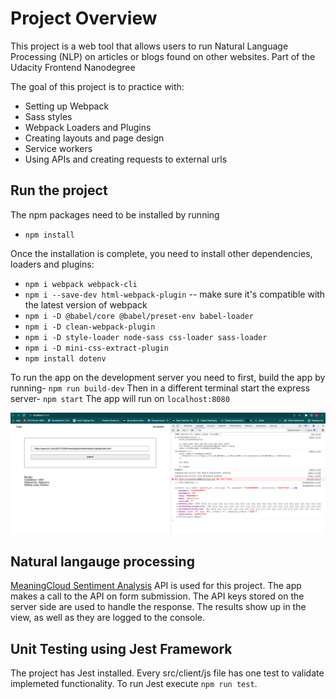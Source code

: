 # Project Overview 

This project is a web tool that allows users to run Natural Language Processing (NLP) on articles or blogs found on other websites.
Part of the Udacity Frontend Nanodegree


The goal of this project is to practice with:
- Setting up Webpack
- Sass styles
- Webpack Loaders and Plugins
- Creating layouts and page design
- Service workers
- Using APIs and creating requests to external urls

## Run the project 

The npm packages need to be installed by running
- `npm install`

Once the installation is complete, you need to install other dependencies, loaders and plugins: 
- `npm i webpack webpack-cli`
- `npm i --save-dev html-webpack-plugin` -- make sure it's compatible with the latest version of webpack
- `npm i -D @babel/core @babel/preset-env babel-loader`
- `npm i -D clean-webpack-plugin`
- `npm i -D style-loader node-sass css-loader sass-loader`
- `npm i -D mini-css-extract-plugin `
- `npm install dotenv`

To run the app on the development server you need to first, build the app by running-
`npm run build-dev`
Then in a different terminal start the express server-
`npm start`
The app will run on `localhost:8080`

![alt text](https://github.com/Sidarenka/udacity-news-artcile-project/blob/main/images/DevServer.png)

## Natural langauge processing 

[MeaningCloud Sentiment Analysis](https://www.meaningcloud.com/developer/sentiment-analysis) API is used for this project.
The app makes a call to the API on form submission. 
The API keys stored on the server side are used to handle the response.
The results show up in the view, as well as they are logged to the console.

## Unit Testing using Jest Framework

The project has Jest installed. Every src/client/js file has one test to validate implemeted functionality. 
To run Jest execute `npm run test`.